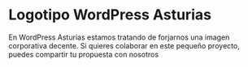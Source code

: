 # Logotipo WordPress Asturias

En WordPress Asturias estamos tratando de forjarnos una imagen corporativa decente.
Si quieres colaborar en este pequeño proyecto, puedes compartir tu propuesta con nosotros
